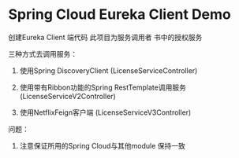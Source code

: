 # Spring Cloud Eureka Client Demo

创建Eureka Client 端代码 此项目为服务调用者
书中的授权服务

三种方式去调用服务：

1. 使用Spring DiscoveryClient (LicenseServiceController)

2. 使用带有Ribbon功能的Spring RestTemplate调用服务 (LicenseServiceV2Controller)

3. 使用NetflixFeign客户端 (LicenseServiceV3Controller)


问题：
1. 注意保证所用的Spring Cloud与其他module 保持一致